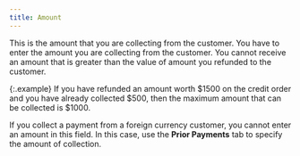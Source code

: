 ```yaml
---
title: Amount
---
```



This is the amount that you are collecting from the customer. You have  to enter the amount you are collecting from the customer. You cannot receive  an amount that is greater than the value of amount you refunded to the  customer.


{:.example}
If you have refunded an amount worth $1500  on the credit order and you have already collected $500, then the maximum  amount that can be collected is $1000.


If you collect a payment from a foreign currency customer, you cannot  enter an amount in this field. In this case, use the **Prior 
 Payments** tab to specify the amount of collection.
